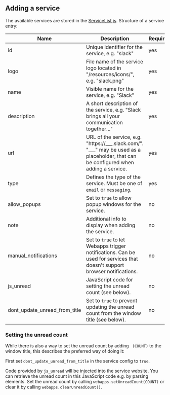 ## Adding a service

The available services are stored in the [ServiceList.js](app/store/ServicesList.js).
Structure of a service entry:

|Name|Description|Required|
|---|---|---|
|id|Unique identifier for the service, e.g. "slack"|yes|
|logo|File name of the service logo located in "/resources/icons/", e.g. "slack.png"|yes|
|name|Visible name for the service, e.g. "Slack"|yes|
|description|A short description of the service, e.g. "Slack brings all your communication together..."|yes|
|url|URL of the service, e.g. "https://\_\_\_.slack.com/". "\_\_\_" may be used as a placeholder, that can be configured when adding a service.|yes|
|type|Defines the type of the service. Must be one of `email` or `messaging`.|yes|
|allow_popups|Set to `true` to allow popup windows for the service.|no|
|note|Additional info to display when adding the service.|no|
|manual_notifications|Set to `true` to let Webapps trigger notifications. Can be used for services that doesn't support browser notifications.|no|
|js_unread|JavaScript code for setting the unread count (see below).|no|
|dont_update_unread_from_title|Set to `true` to prevent updating the unread count from the window title (see below).|no|

### Setting the unread count

While there is also a way to set the unread count by adding ` (COUNT)` to the window title, this describes the preferred way of doing it:

First set `dont_update_unread_from_title` in the service config to `true`.

Code provided by `js_unread` will be injected into the service website.
You can retrieve the unread count in this JavaScript code e.g. by parsing elements.
Set the unread count by calling `webapps.setUnreadCount(COUNT)` or clear it by calling `webapps.clearUnreadCount()`. 
